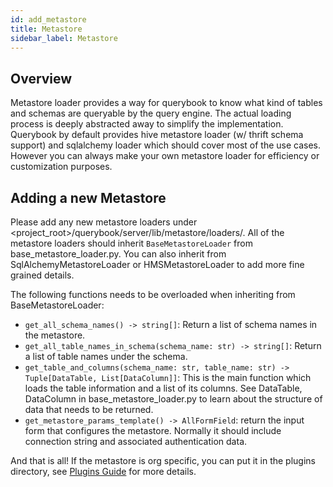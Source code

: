 ```yaml
---
id: add_metastore
title: Metastore
sidebar_label: Metastore
---
```


## Overview

Metastore loader provides a way for querybook to know what kind of tables and schemas are queryable by the query engine. The actual loading process is deeply abstracted away to simplify the implementation. Querybook by default provides hive metastore loader (w/ thrift schema support) and sqlalchemy loader which should cover most of the use cases. However you can always make your own metastore loader for efficiency or customization purposes.

## Adding a new Metastore

Please add any new metastore loaders under <project_root>/querybook/server/lib/metastore/loaders/. All of the metastore loaders should inherit `BaseMetastoreLoader` from base_metastore_loader.py. You can also inherit from SqlAlchemyMetastoreLoader or HMSMetastoreLoader to add more fine grained details.

The following functions needs to be overloaded when inheriting from BaseMetastoreLoader:

-   `get_all_schema_names() -> string[]`: Return a list of schema names in the metastore.
-   `get_all_table_names_in_schema(schema_name: str) -> string[]`: Return a list of table names under the schema.
-   `get_table_and_columns(schema_name: str, table_name: str) -> Tuple[DataTable, List[DataColumn]]`: This is the main function which loads the table information and a list of its columns. See DataTable, DataColumn in base_metastore_loader.py to learn about the structure of data that needs to be returned.
-   `get_metastore_params_template() -> AllFormField`: return the input form that configures the metastore. Normally it should include connection string and associated authentication data.

And that is all! If the metastore is org specific, you can put it in the plugins directory, see [Plugins Guide](../admin_guide/plugins.md) for more details.
